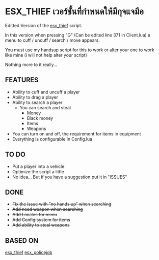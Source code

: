 # ESX_THIEF เวอร์ชั้นที่กำหนดให้มีกุจแจมือ

Editted Version of the [esx_thief](https://github.com/ESX-PUBLIC/esx_thief) script.

In this version when pressing "G" (Can be edited line 371 in Client.lua) a menu to cuff / uncuff / search / move appears. 

You must use my handsup script for this to work or alter your one to work like mine (i will not help alter your script)

Nothing more to it really...

## FEATURES

- Ability to cuff and uncuff a player
- Ability to drag a player
- Ability to search a player
    - You can search and steal
        - Money
        - Black money
        - Items
        - Weapons
- You can turn on and off, the requirement for items in equipment
- Everything is configurable in Config.lua

## TO DO

- Put a player into a vehicle
- Optimize the script a little
- No idea... But if you have a suggestion put it in "ISSUES"
    
## DONE

- ~~Fix the issue with "no hands up" when searching~~
- ~~Add need weapon when searching~~
- ~~Add Locales for menu~~
- ~~Add Config system for items~~
- ~~Add ability to steal weapons~~

## BASED ON

[esx_thief](https://github.com/ESX-PUBLIC/esx_thief)
[esx_policejob](https://github.com/ESX-Org/esx_policejob)
